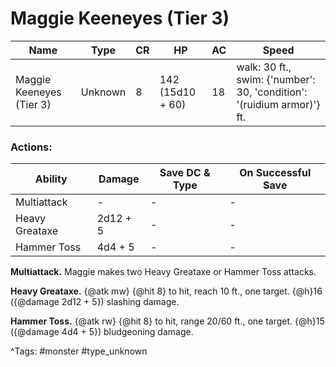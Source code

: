 # Maggie Keeneyes (Tier 3)

| Name | Type | CR | HP | AC | Speed |
|------|------|----|----|----|-------|
| Maggie Keeneyes (Tier 3) | Unknown | 8 | 142 (15d10 + 60) | 18 | walk: 30 ft., swim: {'number': 30, 'condition': '(ruidium armor)'} ft. |

### Actions:

| Ability | Damage | Save DC & Type | On Successful Save |
|---------|--------|----------------|--------------------|
| Multiattack | - | - | - |
| Heavy Greataxe | 2d12 + 5 | - | - |
| Hammer Toss | 4d4 + 5 | - | - |


**Multiattack.** Maggie makes two Heavy Greataxe or Hammer Toss attacks.

**Heavy Greataxe.** {@atk mw} {@hit 8} to hit, reach 10 ft., one target. {@h}16 ({@damage 2d12 + 5}) slashing damage.

**Hammer Toss.** {@atk rw} {@hit 8} to hit, range 20/60 ft., one target. {@h}15 ({@damage 4d4 + 5}) bludgeoning damage.

^Tags: #monster #type_unknown